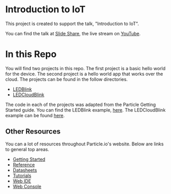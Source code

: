 # Introduction to IoT

This project is created to support the talk, "Introduction to IoT".

You can find the talk at [Slide Share](https://www.slideshare.net/WesleyEldridge/introduction-to-iot-80473277), the live stream on [YouTube](https://www.youtube.com/channel/UCo6OzvDm9Ozpl3O-LkMGsaQ/videos).

# In this Repo

You will find two projects in this repo. The first project is a basic hello world
for the device. The second project is a hello world app that works over the cloud.
The projects can be found in the follow directories.

* [LEDBlink](https://github.com/weseldridge/ParticleLEDHelloWorld/tree/master/LEDBlink)
* [LEDCloudBlink](https://github.com/weseldridge/ParticleLEDHelloWorld/tree/master/LEDCloudBlink)

The code in each of the projects was adapted from the Particle Getting Started guide.
You can find the LEDBlink example, [here](https://docs.particle.io/guide/getting-started/examples/core/#blink-an-led). The LEDCloudBlink example can be found [here](https://docs.particle.io/guide/getting-started/examples/core/#control-leds-over-the-39-net).

## Other Resources

You can a lot of resources throughout Particle.io's website. Below are links to
general top areas.

* [Getting Started](https://docs.particle.io/guide/getting-started/intro/core/)
* [Reference](https://docs.particle.io/reference/firmware/core/)
* [Datasheets](https://docs.particle.io/datasheets/kits/)
* [Tutorials](https://docs.particle.io/tutorials/integrations/google-cloud-platform/)
* [Web IDE](https://build.particle.io/build)
* [Web Console](https://console.particle.io)
